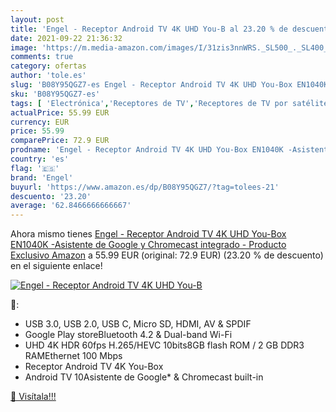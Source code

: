 ```yaml
---
layout: post
title: 'Engel - Receptor Android TV 4K UHD You-B al 23.20 % de descuento'
date: 2021-09-22 21:36:32
image: 'https://m.media-amazon.com/images/I/31zis3nnWRS._SL500_._SL400_.jpg'
comments: true
category: ofertas
author: 'tole.es'
slug: 'B08Y95QGZ7-es Engel - Receptor Android TV 4K UHD You-Box EN1040K...'
sku: 'B08Y95QGZ7-es'
tags: [ 'Electrónica','Receptores de TV','Receptores de TV por satélite','TV, vídeo y home cinema','android','engel', ]
actualPrice: 55.99 EUR
currency: EUR
price: 55.99
comparePrice: 72.9 EUR
prodname: 'Engel - Receptor Android TV 4K UHD You-Box EN1040K -Asistente de Google y Chromecast integrado - Producto Exclusivo Amazon'
country: 'es'
flag: '🇪🇸'
brand: 'Engel'
buyurl: 'https://www.amazon.es/dp/B08Y95QGZ7/?tag=tolees-21'
descuento: '23.20'
average: '62.8466666666667'
---
```


Ahora mismo tienes [Engel - Receptor Android TV 4K UHD You-Box EN1040K -Asistente de Google y Chromecast integrado - Producto Exclusivo Amazon](https://www.amazon.es/dp/B08Y95QGZ7/?tag=tolees-21) a 55.99 EUR (original: 72.9 EUR) (23.20 %  de descuento) en el siguiente enlace!

[![Engel - Receptor Android TV 4K UHD You-B](https://m.media-amazon.com/images/I/31zis3nnWRS._SL500_._SL400_.jpg)](https://www.amazon.es/dp/B08Y95QGZ7/?tag=tolees-21)

🔎:

- USB 3.0, USB 2.0, USB C, Micro SD, HDMI, AV & SPDIF
- Google Play storeBluetooth 4.2 & Dual-band Wi-Fi
- UHD 4K HDR 60fps H.265/HEVC 10bits8GB flash ROM / 2 GB DDR3 RAMEthernet 100 Mbps
- Receptor Android TV 4K You-Box
- Android TV 10Asistente de Google* & Chromecast built-in

[🛒 Visítala!!!](https://www.amazon.es/dp/B08Y95QGZ7/?tag=tolees-21)
